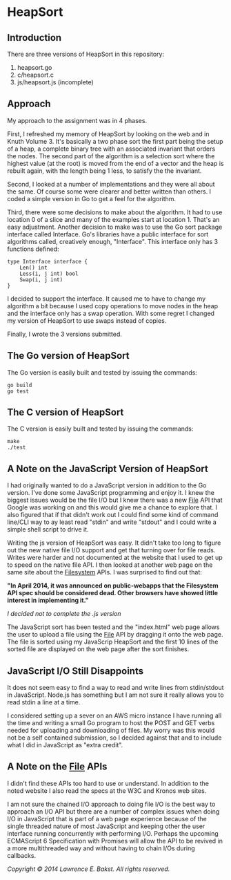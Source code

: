 HeapSort
========

Introduction
------------

There are three versions of HeapSort in this repository:

1. heapsort.go
2. c/heapsort.c
3. js/heapsort.js (incomplete)


Approach
--------
My approach to the assignment was in 4 phases.

First, I refreshed my memory of HeapSort by looking on the web and in Knuth Volume 3. It's basically a two phase sort the first part being the setup of a heap, a complete binary tree with an associated invariant that orders the nodes. The second part of the algorithm is a selection sort where the highest value (at the root) is moved from the end of a vector and the heap is rebuilt again, with the length being 1 less, to satisfy the the invariant.

Second, I looked at a number of implementations and they were all about the same. Of course some were clearer and better written than others. I coded a simple version in Go to get a feel for the algorithm.

Third, there were some decisions to make about the algorithm. It had to use location 0 of a slice and many of the examples start at location 1. That's an easy adjustment. Another decision to make was to use the Go sort package interface called Interface. Go's libraries have a public interface for sort algorithms called, creatively enough, "Interface". This interface only has 3 functions defined:

	type Interface interface {
		Len() int
		Less(i, j int) bool
		Swap(i, j int)
	}

I decided to support the interface. It caused me to have to change my algorithm a bit because I used copy operations to move nodes in the heap and the interface only has a swap operation. With some regret I changed my version of HeapSort to use swaps instead of copies.

Finally, I wrote the 3 versions submitted.

The Go version of HeapSort
--------------------------
The Go version is easily built and tested by issuing the commands:

	go build
	go test

The C version of HeapSort
-------------------------
The C version is easily built and tested by issuing the commands:

	make
	./test

A Note on the JavaScript Version of HeapSort
--------------------------------------------

I had originally wanted to do a JavaScript version in addition to the Go version. I've done some JavaScript programming and enjoy it. I knew the biggest issues would be the file I/O but I knew there was a new [File][1] API  that Google was working on and this would give me a chance to explore that. I also figured that if that didn't work out I could find some kind of command line/CLI way to ay least read "stdin" and write "stdout" and I could write a simple shell script to drive it.

Writing the js version of HeapSort was easy. It didn't take too long to figure out the new native file I/O support and get that turning over for file reads. Writes were harder and not documented at the website that I used to get up to speed on the native file API. I then looked at another web page on the same site about the [Filesystem][2] APIs. I was surprised to find out that:

**"In April 2014, it was announced on public-webapps that the Filesystem API spec should be considered dead. Other browsers have showed little interest in implementing it."**

*I decided not to complete the .js version*

The JavaScript sort has been tested and the "index.html" web page allows the user to upload a file using the [File][1] API by dragging it onto the web page. The file is sorted using my JavaScrip HeapSort and the first 10 lines of the sorted file are displayed on the web page after the sort finishes.

JavaScript I/O Still Disappoints
--------------------------------
It does not seem easy to find a way to read and write lines from stdin/stdout in JavaScript. Node.js has something but I am not sure it really allows you to read stdin a line at a time.  

I considered setting up a sever on an AWS micro instance I have running all the time and writing a small Go program to host the POST and GET verbs needed for uploading and downloading of files. My worry was this would not be a self contained submission, so I decided against that and to include what I did in JavaScript as "extra credit".

A Note on the [File][1] APIs
----------------------------
I didn't find these APIs too hard to use or understand. In addition to the noted website I also read the specs at the W3C and Kronos web sites.

I am not sure the chained I/O approach to doing file I/O is the best way to approach an I/O API but there are a number of complex issues when doing I/O in JavaScript that is part of a web page experience because of the single threaded nature of most JavaScript and keeping other the user interface running concurrently with performing I/O. Perhaps the upcoming ECMAScript 6 Specification with Promises will allow the API to be revived in a more multithreaded way and without having to chain I/Os during callbacks.

[1]: http://www.html5rocks.com/en/tutorials/file/dndfiles/

[2]: http://www.html5rocks.com/en/tutorials/file/filesystem/#toc-filesystemurls

*Copyright © 2014 Lawrence E. Bakst. All rights reserved.*

